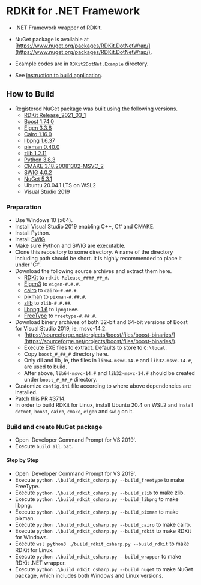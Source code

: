 # RDKit for .NET Framework

- .NET Framework wrapper of RDKit.
- NuGet package is available at [https://www.nuget.org/packages/RDKit.DotNetWrap/](https://www.nuget.org/packages/RDKit.DotNetWrap/).

- Example codes are in `RDKit2DotNet.Example` directory.
- See [instruction to build application](myApp).

## How to Build

- Registered NuGet package was built using the following versions.
  - [RDKit Release_2021_03_1](https://github.com/rdkit/rdkit/releases/tag/Release_2021_03_1)
  - [Boost 1.74.0](https://sourceforge.net/projects/boost/files/boost-binaries/1.74.0/)
  - [Eigen 3.3.8](https://gitlab.com/libeigen/eigen/-/releases/3.3.8)
  - [Cairo 1.16.0](https://www.cairographics.org/releases/cairo-1.16.0.tar.xz)
  - [libpng 1.6.37](https://sourceforge.net/projects/libpng/files/libpng16/1.6.37/libpng-1.6.37.tar.xz)
  - [pixman 0.40.0](https://www.cairographics.org/releases/pixman-0.40.0.tar.gz)
  - [zlib 1.2.11](https://zlib.net/zlib1211.zip)
  - [Python 3.8.3](https://www.python.org/)
  - [CMAKE 3.18.20081302-MSVC_2](https://cmake.org/)
  - [SWIG 4.0.2](http://www.swig.org/)
  - [NuGet 5.3.1](https://nuget.org)
  - Ubuntu 20.04.1 LTS on WSL2
  - Visual Studio 2019

### Preparation

- Use Windows 10 (x64).
- Install Visual Studio 2019 enabling C++, C&#35; and CMAKE.
- Install Python.
- Install [SWIG](http://www.swig.org/).
- Make sure Python and SWIG are executable.
- Clone this repository to some directory. A name of the directory including path should be short. It is highly recommended to place it under 'C:\'.
- Download the following source archives and extract them here.
  - [RDKit](hhttps://github.com/rdkit/rdkit/) to `rdkit-Release_####_##_#`.
  - [Eigen3](http://eigen.tuxfamily.org/) to `eigen-#.#.#`.
  - [cairo](https://www.cairographics.org/) to `cairo-#.##.#`.
  - [pixman](https://www.cairographics.org/) to `pixman-#.##.#`.
  - [zlib](https://zlib.net/) to `zlib-#.#.##`.
  - [libpng 1.6](http://www.libpng.org/pub/png/libpng.html) to `lpng16##`.
  - [FreeType](https://www.freetype.org/) to `freetype-#.##.#`.
- Download binery archives of both 32-bit and 64-bit versions of Boost for Visual Studio 2019, ie, msvc-14.2.
  - [https://sourceforge.net/projects/boost/files/boost-binaries/](https://sourceforge.net/projects/boost/files/boost-binaries/).
  - Execute EXE files to extract. Defaults to store to `C:\local`.
  - Copy `boost_#_##_#` directory here.
  - Only dll and lib, ie, the files in `lib64-msvc-14.#` and `lib32-msvc-14.#`, are used to build.
  - After above, `lib64-msvc-14.#` and `lib32-msvc-14.#` should be created under `boost_#_##_#` directory.
- Customize `config.ini` file according to where above dependencies are installed.
- Patch this PR [#3714](https://github.com/rdkit/rdkit/pull/3714).
- In order to build RDKit for Linux, install Ubuntu 20.4 on WSL2 and install `dotnet`, `boost`, `cairo`, `cmake`, `eigen` and `swig` on it.

### Build and create NuGet package

- Open 'Developer Command Prompt for VS 2019'.
- Execute `build_all.bat`.

#### Step by Step

- Open 'Developer Command Prompt for VS 2019'.
- Execute `python .\build_rdkit_csharp.py --build_freetype` to make FreeType.
- Execute `python .\build_rdkit_csharp.py --build_zlib` to make zlib.
- Execute `python .\build_rdkit_csharp.py --build_libpng` to make libpng.
- Execute `python .\build_rdkit_csharp.py --build_pixman` to make pixman.
- Execute `python .\build_rdkit_csharp.py --build_cairo` to make cairo.
- Execute `python .\build_rdkit_csharp.py --build_rdkit` to make RDKit for Windows.
- Execute `wsl python3 ./build_rdkit_csharp.py --build_rdkit` to make RDKit for Linux.
- Execute `python .\build_rdkit_csharp.py --build_wrapper` to make RDKit .NET wrapper.
- Execute `python .\build_rdkit_csharp.py --build_nuget` to make NuGet package, which includes both Windows and Linux versions.
